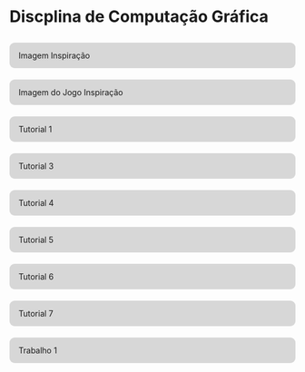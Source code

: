 <style>
    ul {
    list-style: none;
    padding: 0;
}

li {
   display: flex;
   flex-direction: column;
 }

li a {
    padding: 14px 16px;
    background: #8080804f;
    border-radius: 9px;
    width: 100%;
    text-decoration: none !important;
    box-sizing: border-box;
    margin: 10px 0;
    transition: all 200ms ease-in;
}


li a:hover {
    background: #808080c2;
    color: white;
    transform: translateX(10px);
}
</style>

# Discplina de Computação Gráfica
- [Imagem Inspiração](inspiração.html)
- [Imagem do Jogo Inspiração](inspiraçãoJogo.html)
- [Tutorial 1](Tutorial1.html) 
- [Tutorial 3](Tutorial3.html) 
- [Tutorial 4](Tutorial4.html) 
- [Tutorial 5](Tutorial5.html) 
- [Tutorial 6](Tutorial6.html)
- [Tutorial 7](Tutorial7.html) 
- [Trabalho 1](Trabalho1.html)
